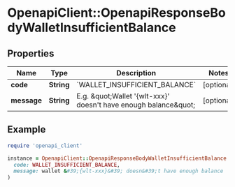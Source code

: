 # OpenapiClient::OpenapiResponseBodyWalletInsufficientBalance

## Properties

| Name | Type | Description | Notes |
| ---- | ---- | ----------- | ----- |
| **code** | **String** | &#x60;WALLET_INSUFFICIENT_BALANCE&#x60; | [optional] |
| **message** | **String** | E.g. \&quot;Wallet &#39;{wlt-xxx}&#39; doesn&#39;t have enough balance\&quot; | [optional] |

## Example

```ruby
require 'openapi_client'

instance = OpenapiClient::OpenapiResponseBodyWalletInsufficientBalance.new(
  code: WALLET_INSUFFICIENT_BALANCE,
  message: wallet &#39;{wlt-xxx}&#39; doesn&#39;t have enough balance
)
```


